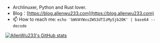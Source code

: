 - Archlinuxer, Python and Rust lover.
- Blog：[https://blog.allenwu233.com](https://blog.allenwu233.com)
- 📫 How to reach me: `echo 'bWVAYWxsZW53dTIzMy5jb20K' | base64 --decode`

[![AllenWu233's GitHub stats](https://github-readme-stats.vercel.app/api?username=AllenWu233)](https://github.com/anuraghazra/github-readme-stats)

<!---
AllenWu233/AllenWu233 is a ✨ special ✨ repository because its `README.md` (this file) appears on your GitHub profile.
You can click the Preview link to take a look at your changes.
--->
